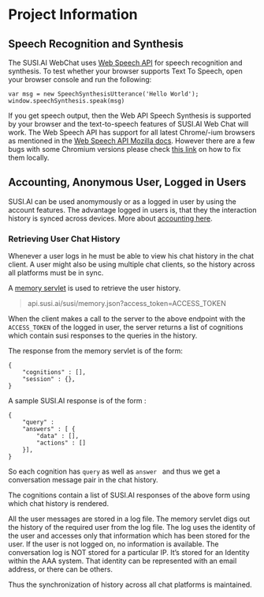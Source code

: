# Project Information

## Speech Recognition and Synthesis

The SUSI.AI WebChat uses [Web Speech API](https://github.com/mdn/web-speech-api/) for speech recognition and synthesis. To test whether your browser supports Text To Speech, open your browser console and run the following:

```
var msg = new SpeechSynthesisUtterance('Hello World');
window.speechSynthesis.speak(msg)
```

If you get speech output, then the Web API Speech Synthesis is supported by your browser and the text-to-speech features of SUSI.AI Web Chat will work. The Web Speech API has support for all latest Chrome/-ium browsers as mentioned in the [Web Speech API Mozilla docs](https://developer.mozilla.org/en-US/docs/Web/API/Web_Speech_API). However there are a few bugs with some Chromium versions please check [this link](https://bugs.debian.org/cgi-bin/bugreport.cgi?bug=742758) on how to fix them locally.

## Accounting, Anonymous User, Logged in Users

SUSI.AI can be used anomymously or as a logged in user by using the account features. The advantage logged in users is, that they the interaction history is synced across devices. More about [accounting here](./docs/ACCOUNTING.md).

### Retrieving User Chat History

Whenever a user logs in he must be able to view his chat history in the chat client.
A user might also be using multiple chat clients, so the history across all platforms must be in sync.

A [memory servlet](https://github.com/fossasia/susi_server/blob/development/src/ai/susi/server/api/susi/UserService.java) is used to retrieve the user history.
>api.susi.ai/susi/memory.json?access_token=ACCESS_TOKEN

When the client makes a call to the server to the above endpoint  with the ```ACCESS_TOKEN``` of the logged in user,  the server returns a list of cognitions which contain susi responses to the queries in the history.

The response from the memory servlet is of the form:
```
{
	"cognitions" : [],
	"session" : {},
}
```
A sample SUSI.AI response is of the form :
```
{
	"query" :
	"answers" : [ {
		"data" : [],
		"actions" : []
	}],
}
```
So each cognition has ```query``` as well as  ```answer ``` and thus we get a conversation message pair in the chat history.

The cognitions contain a list of SUSI.AI responses of the above form using which chat history is rendered.

All the user messages are stored in a log file. The memory servlet digs out the history of the required user from the log file. The log uses the identity of the user and accesses only that information which has been stored for the user. If the user is not logged on, no information is available.
The conversation log is NOT stored for a particular IP. It’s stored for an Identity within the AAA system.
That identity can be represented with an email address, or there can be others.

Thus the synchronization of history across all chat platforms is maintained.
